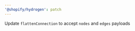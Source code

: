 ```yaml
---
'@shopify/hydrogen': patch
---
```


Update `flattenConnection` to accept `nodes` and `edges` payloads
